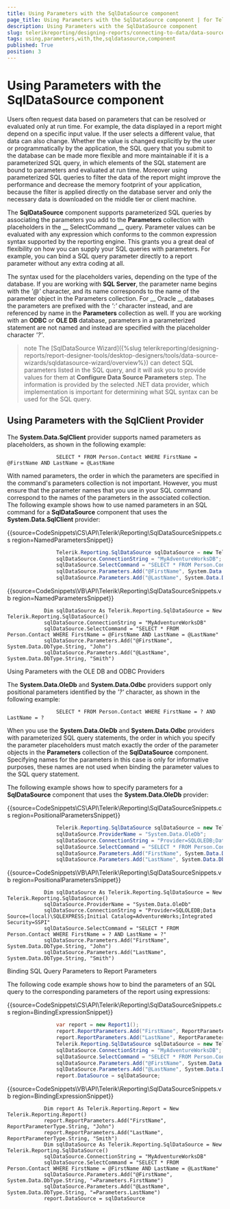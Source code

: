 ```yaml
---
title: Using Parameters with the SqlDataSource component
page_title: Using Parameters with the SqlDataSource component | for Telerik Reporting Documentation
description: Using Parameters with the SqlDataSource component
slug: telerikreporting/designing-reports/connecting-to-data/data-source-components/sqldatasource-component/using-parameters-with-the-sqldatasource-component
tags: using,parameters,with,the,sqldatasource,component
published: True
position: 3
---
```


# Using Parameters with the SqlDataSource component



Users often request data based on parameters that can be resolved or evaluated only at run time. For example, the         data displayed in a report might depend on a specific input value. If the user selects a different value, that data         can also change. Whether the value is changed explicitly by the user or programmatically by the application, the         SQL query that you submit to the database can be made more flexible and more maintainable if it is a parameterized         SQL query, in which elements of the SQL statement are bound to parameters and evaluated at run time. Moreover using         parameterized SQL queries to filter the data of the report might improve the performance and decrease the memory         footprint of your application, because the filter is applied directly on the database server and only the necessary         data is downloaded on the middle tier or client machine.       

The __SqlDataSource__ component supports parameterized SQL queries by associating the parameters         you add to the __Parameters__ collection with placeholders in the __           SelectCommand         __ query. Parameter values can be evaluated with any expression which conforms to the common expression         syntax supported by the reporting engine. This grants you a great deal of flexibility on how you can supply your         SQL queries with parameters. For example, you can bind a SQL query parameter directly to a report parameter without         any extra coding at all.       

The syntax used for the placeholders varies, depending on the type of the database. If you are working with         __SQL Server__, the parameter name begins with the *'@'* character,         and its name corresponds to the name of the parameter object in the Parameters collection. For __           Oracle         __ databases the parameters are prefixed with the *':'* character instead,         and are referenced by name in the __Parameters__ collection as well. If you are working with         an __ODBC__ or __OLE DB__ database, parameters in a parameterized statement         are not named and instead are specified with the placeholder character *'?'*.       

>note The [SqlDataSource Wizard]({%slug telerikreporting/designing-reports/report-designer-tools/desktop-designers/tools/data-source-wizards/sqldatasource-wizard/overview%}) can detect SQL parameters listed           in the SQL query, and it will ask you to provide values for them at  __Configure Data Source Parameters__  step.           The information is provided by the selected .NET data provider,           which implementation is important for determining what SQL syntax can be used for the SQL query.         


## Using Parameters with the SqlClient Provider

The __System.Data.SqlClient__ provider supports named parameters as placeholders,                 as shown in the following example:               

	                SELECT * FROM Person.Contact WHERE FirstName = @FirstName AND LastName = @LastName
              



With named parameters, the order in which the parameters are specified in the command's parameters                 collection is not important. However, you must ensure that the parameter names that you use in your SQL                 command correspond to the names of the parameters in the associated collection. The following example                 shows how to use named parameters in an SQL command for a __SqlDataSource__                 component that uses the __System.Data.SqlClient__ provider:               



{{source=CodeSnippets\CS\API\Telerik\Reporting\SqlDataSourceSnippets.cs region=NamedParametersSnippet}}
````C#
	            Telerik.Reporting.SqlDataSource sqlDataSource = new Telerik.Reporting.SqlDataSource();
	            sqlDataSource.ConnectionString = "MyAdventureWorksDB";
	            sqlDataSource.SelectCommand = "SELECT * FROM Person.Contact WHERE FirstName = @FirstName AND LastName = @LastName";
	            sqlDataSource.Parameters.Add("@FirstName", System.Data.DbType.String, "John");
	            sqlDataSource.Parameters.Add("@LastName", System.Data.DbType.String, "Smith");
````



{{source=CodeSnippets\VB\API\Telerik\Reporting\SqlDataSourceSnippets.vb region=NamedParametersSnippet}}
````VB
	        Dim sqlDataSource As Telerik.Reporting.SqlDataSource = New Telerik.Reporting.SqlDataSource()
	        sqlDataSource.ConnectionString = "MyAdventureWorksDB"
	        sqlDataSource.SelectCommand = "SELECT * FROM Person.Contact WHERE FirstName = @FirstName AND LastName = @LastName"
	        sqlDataSource.Parameters.Add("@FirstName", System.Data.DbType.String, "John")
	        sqlDataSource.Parameters.Add("@LastName", System.Data.DbType.String, "Smith")
````

Using Parameters with the OLE DB and ODBC Providers

The __System.Data.OleDb__ and __System.Data.Odbc__ providers                 support only positional parameters identified by the *'?'* character, as                 shown in the following example:               

	                SELECT * FROM Person.Contact WHERE FirstName = ? AND LastName = ?
              



When you use the __System.Data.OleDb__ and __System.Data.Odbc__                 providers with parameterized SQL query statements, the order in which you specify the parameter placeholders                 must match exactly the order of the parameter objects in the __Parameters__ collection                 of the __SqlDataSource__ component. Specifying names for the parameters in this case                 is only for informative purposes, these names are not used when binding the parameter values to the SQL                 query statement.               

The following example shows how to specify parameters for a __SqlDataSource__ component                 that uses the __System.Data.OleDb__ provider:               



{{source=CodeSnippets\CS\API\Telerik\Reporting\SqlDataSourceSnippets.cs region=PositionalParametersSnippet}}
````C#
	            Telerik.Reporting.SqlDataSource sqlDataSource = new Telerik.Reporting.SqlDataSource();
	            sqlDataSource.ProviderName = "System.Data.OleDb";
	            sqlDataSource.ConnectionString = "Provider=SQLOLEDB;Data Source=(local)\\SQLEXPRESS;Initial Catalog=AdventureWorks;Integrated Security=SSPI";
	            sqlDataSource.SelectCommand = "SELECT * FROM Person.Contact WHERE FirstName = ? AND LastName = ?";
	            sqlDataSource.Parameters.Add("FirstName", System.Data.DbType.String, "John");
	            sqlDataSource.Parameters.Add("LastName", System.Data.DbType.String, "Smith");
````



{{source=CodeSnippets\VB\API\Telerik\Reporting\SqlDataSourceSnippets.vb region=PositionalParametersSnippet}}
````VB
	        Dim sqlDataSource As Telerik.Reporting.SqlDataSource = New Telerik.Reporting.SqlDataSource()
	        sqlDataSource.ProviderName = "System.Data.OleDb"
	        sqlDataSource.ConnectionString = "Provider=SQLOLEDB;Data Source=(local)\SQLEXPRESS;Initial Catalog=AdventureWorks;Integrated Security=SSPI"
	        sqlDataSource.SelectCommand = "SELECT * FROM Person.Contact WHERE FirstName = ? AND LastName = ?"
	        sqlDataSource.Parameters.Add("FirstName", System.Data.DbType.String, "John")
	        sqlDataSource.Parameters.Add("LastName", System.Data.DbType.String, "Smith")
````

Binding SQL Query Parameters to Report Parameters

The following code example shows how to bind the parameters of an SQL query to the corresponding                 parameters of the report using expressions:               



{{source=CodeSnippets\CS\API\Telerik\Reporting\SqlDataSourceSnippets.cs region=BindingExpressionSnippet}}
````C#
	            var report = new Report1();
	            report.ReportParameters.Add("FirstName", ReportParameterType.String, "John");
	            report.ReportParameters.Add("LastName", ReportParameterType.String, "Smith");
	            Telerik.Reporting.SqlDataSource sqlDataSource = new Telerik.Reporting.SqlDataSource();
	            sqlDataSource.ConnectionString = "MyAdventureWorksDB";
	            sqlDataSource.SelectCommand = "SELECT * FROM Person.Contact WHERE FirstName = @FirstName AND LastName = @LastName";
	            sqlDataSource.Parameters.Add("@FirstName", System.Data.DbType.String, "=Parameters.FirstName");
	            sqlDataSource.Parameters.Add("@LastName", System.Data.DbType.String, "=Parameters.LastName");
	            report.DataSource = sqlDataSource;
````



{{source=CodeSnippets\VB\API\Telerik\Reporting\SqlDataSourceSnippets.vb region=BindingExpressionSnippet}}
````VB
	        Dim report As Telerik.Reporting.Report = New Telerik.Reporting.Report()
	        report.ReportParameters.Add("FirstName", ReportParameterType.String, "John")
	        report.ReportParameters.Add("LastName", ReportParameterType.String, "Smith")
	        Dim sqlDataSource As Telerik.Reporting.SqlDataSource = New Telerik.Reporting.SqlDataSource()
	        sqlDataSource.ConnectionString = "MyAdventureWorksDB"
	        sqlDataSource.SelectCommand = "SELECT * FROM Person.Contact WHERE FirstName = @FirstName AND LastName = @LastName"
	        sqlDataSource.Parameters.Add("@FirstName", System.Data.DbType.String, "=Parameters.FirstName")
	        sqlDataSource.Parameters.Add("@LastName", System.Data.DbType.String, "=Parameters.LastName")
	        report.DataSource = sqlDataSource
````


